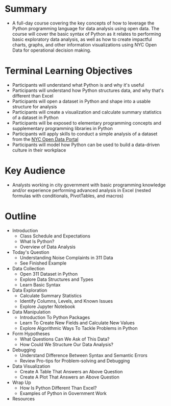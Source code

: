 # Summary
+ A full-day course covering the key concepts of how to leverage the Python programming language for data analysis using open data. The course will cover the basic syntax of Python as it relates to performing basic exploratory data analysis, as well as how to create impactful charts, graphs, and other information visualizations using NYC Open Data for operational decision making.

# Terminal Learning Objectives
+ Participants will understand what Python is and why it's useful
+ Participants will understand how Python structures data, and why that's different than Excel
+ Participants will open a dataset in Python and shape into a usable structure for analysis
+ Participants will create a visualization and calculate summary statistics of a dataset in Python
+ Participants will be exposed to elementary programming concepts and supplementary programming libraries in Python
+ Participants will apply skills to conduct a simple analysis of a dataset from the [NYC Open Data Portal](http://opendata.cityofnewyork.us/)
+ Participants will model how Python can be used to build a data-driven culture in their workplace

# Key Audience
+ Analysts working in city government with basic programming knowledge and/or experience performing advanced analysis in Excel (nested formulas with conditionals, PivotTables, and macros)

# Outline
+ Introduction
  + Class Schedule and Expectations
  + What Is Python?
  + Overview of Data Analysis
+ Today's Question
  + Understanding Noise Complaints in 311 Data
  + See Finished Example
+ Data Collection
  + Open 311 Dataset in Python
  + Explore Data Structures and Types
  + Learn Basic Syntax
+ Data Exploration
  + Calculate Summary Statistics
  + Identify Columns, Levels, and Known Issues
  + Explore Jupyter Notebook
+ Data Manipulation
  + Introduction To Python Packages
  + Learn To Create New Fields and Calculate New Values
  + Explore Algorithmic Ways To Tackle Problems in Python  
+ Form Hypotheses
  + What Questions Can We Ask of This Data?
  + How Could We Structure Our Data Analysis?
+ Debugging
  + Understand Difference Between Syntax and Semantic Errors
  + Review Pro-tips for Problem-solving and Debugging
+ Data Visualization
  + Create A Table That Answers an Above Question
  + Create A Plot That Answers an Above Question
+ Wrap Up
  + How Is Python Different Than Excel?
  + Examples of Python in Government Work
+ Resources
